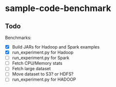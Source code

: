 # sample-code-benchmark



## Todo


Benchmarks:

- [x] Build JARs for Hadoop and Spark examples
- [x] run_experiment.py for Hadoop
- [ ] run_experiment.py for Spark
- [ ] Fetch CPU/Memory stats
- [ ] Fetch large dataset
- [ ] Move dataset to S3? or HDFS?
- [ ] run_experiment.py for HADOOP
